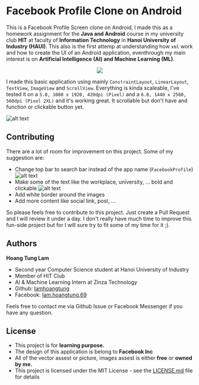 # Facebook Profile Clone on Android

This is a Facebook Profile Screen clone on Android, I made this as a homework assignment for the **Java and Android** course in my university club **HIT** at faculty of **Information Technology** in **Hanoi University of Industry (HAUI)**. This also is the first attemp at understanding how `xml` work and how to create the UI of an Android application, eventhrough my main interest is on **Artificial Intelligence (AI) and Machine Learning (ML)**.

<p align="center">
  <img src="https://media.giphy.com/media/RLjPBYt9HgK7m8ASDC/giphy.gif">
</p>

I made this basic application using mainly `ConstraintLayout`, `LinearLayout`, `TextView`, `ImageView` and `ScrollView`. Everything is kinda scaleable, I've tested it on a `5.0, 1080 x 1920, 420dpi (Pixel)` and a `6.0, 1440 x 2560, 560dpi (Pixel 2XL)` and it's working great. It scrollable but don't have and function or clickable button yet.

![alt text](https://www.upsieutoc.com/images/2018/11/12/Screen-Shot-2018-11-12-at-10.11.38-AM-2.png)

## Contributing

There are a lot of room for improvement on this project. Some of my suggestion are:
* Change top bar to search bar instead of the app name (`FacebookProfile`)
  ![alt text](https://i.imgur.com/9aeYW48.png)
* Make some of the text like the workplace, university, ... bold and clickable
  ![alt text](https://www.upsieutoc.com/images/2018/11/12/IMG_0993-2.png)
* Add white border around the images
* Add more content like social link, post, ...

So please feels free to contribute to this project. Just create a Pull Request and I will review it under a day. I don't really have much time to improve this fun-side project but for I will sure try to fit some of my time for it ;).

## Authors
**Hoang Tung Lam**

* Second year Computer Science student at Hanoi University of Industry
* Member of HIT Club
* AI & Machine Learning Intern at Zinza Technology
* Github: [lamhoangtung](https://github.com/lamhoangtung)
* Facebook: [lam.hoangtung.69](https://www.facebook.com/lam.hoangtung.69)

Feels free to contact me via Github Issue or Facebook Messenger if you have any question.


## License

* This project is for **learning purpose.** 
* The design of this application is belong to **Facebook Inc**
* All of the vector assest or picture, images assest is either **free** or **owned by me.** 
* This project is licensed under the MIT License - see the [LICENSE.md](LICENSE.md) file for details

